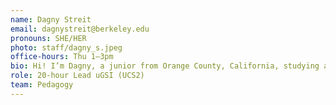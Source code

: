 ```yaml
---
name: Dagny Streit
email: dagnystreit@berkeley.edu
pronouns: SHE/HER
photo: staff/dagny_s.jpeg
office-hours: Thu 1–3pm
bio: Hi! I’m Dagny, a junior from Orange County, California, studying applied mathematics and computer science. Outside of class, I enjoy baking, reading, and traveling!
role: 20-hour Lead uGSI (UCS2)
team: Pedagogy
---
```

